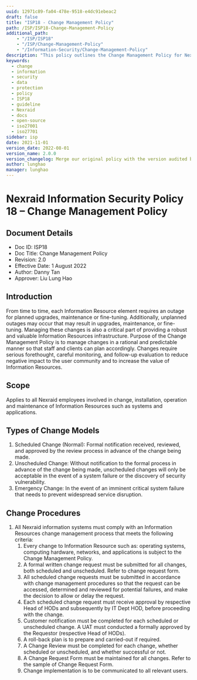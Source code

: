 ```yaml
---
uuid: 12971c89-fa04-478e-9518-e4dc91ebeac2
draft: false
title: "ISP18 - Change Management Policy"
path: /ISP/ISP18-Change-Management-Policy
additional_path:
    - "/ISP/ISP18"
    - "/ISP/Change-Management-Policy"
    - "/Information-Security/Change-Management-Policy"
description: "This policy outlines the Change Management Policy for Nexraid's information system."
keywords: 
  - change
  - information
  - security
  - data
  - protection
  - policy
  - ISP18
  - guideline
  - Nexraid
  - docs
  - open-source
  - iso27001
  - iso27701
sidebar: isp
date: 2021-11-01
version_date: 2022-08-01
version_name: 2.0.0
version_changelog: Merge our original policy with the version audited by DPTM
author: lunghao
manager: lunghao
---
```



# Nexraid Information Security Policy 18 – Change Management Policy

## Document Details
* Doc ID: ISP18
* Doc Title: Change Management Policy
* Revision: 2.0
* Effective Date: 1 August 2022
* Author: Danny Tan
* Approver: Liu Lung Hao

## Introduction
From time to time, each Information Resource element requires an outage for planned upgrades, maintenance or fine-tuning. Additionally, unplanned outages may occur that may result in upgrades, maintenance, or fine-tuning. Managing these changes is also a critical part of providing a robust and valuable Information Resources infrastructure. Purpose of the Change Management Policy is to manage changes in a rational and predictable manner so that staff and clients can plan accordingly. Changes require serious forethought, careful monitoring, and follow-up evaluation to reduce negative impact to the user community and to increase the value of Information Resources.

## Scope
Applies to all Nexraid employees involved in change, installation, operation and maintenance of Information Resources such as systems and applications.

## Types of Change Models
1. Scheduled Change (Normal): Formal notification received, reviewed, and approved by the review process in advance of the change being made.
2. Unscheduled Change: Without notification to the formal process in advance of the change being made, unscheduled changes will only be acceptable in the event of a system failure or the discovery of security vulnerability.
3. Emergency Change: In the event of an imminent critical system failure that needs to prevent widespread service disruption.


## Change Procedures
1. All Nexraid information systems must comply with an Information Resources change management process that meets the following criteria:
   1. Every change to Information Resource such as: operating systems, computing hardware, networks, and applications is subject to the Change Management Policy.
   2. A formal written change request must be submitted for all changes, both scheduled and unscheduled. Refer to change request form.
   3. All scheduled change requests must be submitted in accordance with change management procedures so that the request can be accessed, determined and reviewed for potential failures, and make the decision to allow or delay the request.
   4. Each scheduled change request must receive approval by respective Head of HODs and subsequently by IT Dept HOD, before proceeding with the change.
   5. Customer notification must be completed for each scheduled or unscheduled change. A UAT must conducted a formally approved by the Requestor (respective Head of HODs).
   6. A roll-back plan is to prepare and carried-out if required.
   7. A Change Review must be completed for each change, whether scheduled or unscheduled, and whether successful or not.
   8. A Change Request Form must be maintained for all changes. Refer to the sample of Change Request Form.
   9. Change implementation is to be communicated to all relevant users.